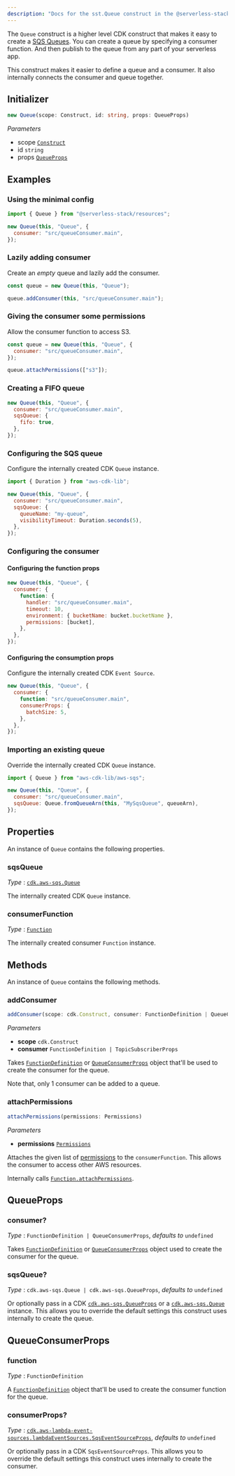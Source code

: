```yaml
---
description: "Docs for the sst.Queue construct in the @serverless-stack/resources package. This construct creates an SQS queue."
---
```


The `Queue` construct is a higher level CDK construct that makes it easy to create a [SQS Queues](https://aws.amazon.com/sqs/). You can create a queue by specifying a consumer function. And then publish to the queue from any part of your serverless app.

This construct makes it easier to define a queue and a consumer. It also internally connects the consumer and queue together.

## Initializer

```ts
new Queue(scope: Construct, id: string, props: QueueProps)
```

_Parameters_

- scope [`Construct`](https://docs.aws.amazon.com/cdk/api/latest/docs/constructs.Construct.html)
- id `string`
- props [`QueueProps`](#queueprops)

## Examples

### Using the minimal config

```js
import { Queue } from "@serverless-stack/resources";

new Queue(this, "Queue", {
  consumer: "src/queueConsumer.main",
});
```

### Lazily adding consumer

Create an _empty_ queue and lazily add the consumer.

```js {3}
const queue = new Queue(this, "Queue");

queue.addConsumer(this, "src/queueConsumer.main");
```

### Giving the consumer some permissions

Allow the consumer function to access S3.

```js {5}
const queue = new Queue(this, "Queue", {
  consumer: "src/queueConsumer.main",
});

queue.attachPermissions(["s3"]);
```

### Creating a FIFO queue

```js {3-5}
new Queue(this, "Queue", {
  consumer: "src/queueConsumer.main",
  sqsQueue: {
    fifo: true,
  },
});
```

### Configuring the SQS queue

Configure the internally created CDK `Queue` instance.

```js {5-8}
import { Duration } from "aws-cdk-lib";

new Queue(this, "Queue", {
  consumer: "src/queueConsumer.main",
  sqsQueue: {
    queueName: "my-queue",
    visibilityTimeout: Duration.seconds(5),
  },
});
```

### Configuring the consumer

#### Configuring the function props

```js {3-8}
new Queue(this, "Queue", {
  consumer: {
    function: {
      handler: "src/queueConsumer.main",
      timeout: 10,
      environment: { bucketName: bucket.bucketName },
      permissions: [bucket],      
    },
  },
});
```

#### Configuring the consumption props

Configure the internally created CDK `Event Source`.

```js {4-6}
new Queue(this, "Queue", {
  consumer: {
    function: "src/queueConsumer.main",
    consumerProps: {
      batchSize: 5,
    },
  },
});
```

### Importing an existing queue

Override the internally created CDK `Queue` instance.

```js {5}
import { Queue } from "aws-cdk-lib/aws-sqs";

new Queue(this, "Queue", {
  consumer: "src/queueConsumer.main",
  sqsQueue: Queue.fromQueueArn(this, "MySqsQueue", queueArn),
});
```

## Properties

An instance of `Queue` contains the following properties.

### sqsQueue

_Type_ : [`cdk.aws-sqs.Queue`](https://docs.aws.amazon.com/cdk/api/v2/docs/aws-cdk-lib.aws_sqs.Queue.html)

The internally created CDK `Queue` instance.

### consumerFunction

_Type_ : [`Function`](Function.md)

The internally created consumer `Function` instance.

## Methods

An instance of `Queue` contains the following methods.

### addConsumer

```ts
addConsumer(scope: cdk.Construct, consumer: FunctionDefinition | QueueConsumerProps)
```

_Parameters_

- **scope** `cdk.Construct`
- **consumer** `FunctionDefinition | TopicSubscriberProps`

Takes [`FunctionDefinition`](Function.md#functiondefinition) or [`QueueConsumerProps`](#queueconsumerprops) object that'll be used to create the consumer for the queue.

Note that, only 1 consumer can be added to a queue.

### attachPermissions

```ts
attachPermissions(permissions: Permissions)
```

_Parameters_

- **permissions** [`Permissions`](../util/Permissions.md)

Attaches the given list of [permissions](../util/Permissions.md) to the `consumerFunction`. This allows the consumer to access other AWS resources.

Internally calls [`Function.attachPermissions`](Function.md#attachpermissions).

## QueueProps

### consumer?

_Type_ : `FunctionDefinition | QueueConsumerProps`, _defaults to_ `undefined`

Takes [`FunctionDefinition`](Function.md#functiondefinition) or [`QueueConsumerProps`](#queueconsumerprops) object used to create the consumer for the queue.

### sqsQueue?

_Type_ : `cdk.aws-sqs.Queue | cdk.aws-sqs.QueueProps`, _defaults to_ `undefined`

Or optionally pass in a CDK [`cdk.aws-sqs.QueueProps`](https://docs.aws.amazon.com/cdk/api/v2/docs/aws-cdk-lib.aws_sqs.QueueProps.html) or a [`cdk.aws-sqs.Queue`](https://docs.aws.amazon.com/cdk/api/v2/docs/aws-cdk-lib.aws_sqs.Queue.html) instance. This allows you to override the default settings this construct uses internally to create the queue.

## QueueConsumerProps

### function

_Type_ : `FunctionDefinition`

A [`FunctionDefinition`](Function.md#functiondefinition) object that'll be used to create the consumer function for the queue.

### consumerProps?

_Type_ : [`cdk.aws-lambda-event-sources.lambdaEventSources.SqsEventSourceProps`](https://docs.aws.amazon.com/cdk/api/v2/docs/aws-cdk-lib.aws_lambda_event_sources.SqsEventSourceProps.html), _defaults to_ `undefined`

Or optionally pass in a CDK `SqsEventSourceProps`. This allows you to override the default settings this construct uses internally to create the consumer.
